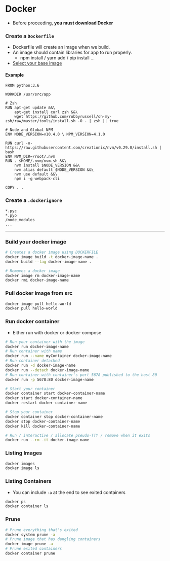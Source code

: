 # Docker

* Before proceeding, **you must download Docker**

### Create a `Dockerfile`

* Dockerfile will create an image when we build.
* An image should contain libraries for app to run properly.
  * npm install / yarn add / pip install ...
* [ Select your base image ](https://hub.docker.com)

#### Example

```docker
FROM python:3.6

WORKDIR /usr/src/app

# Zsh
RUN apt-get update &&\
    apt-get install curl zsh &&\
    wget https://github.com/robbyrussell/oh-my-zsh/raw/master/tools/install.sh -O - | zsh || true

# Node and Global NPM
ENV NODE_VERSION=v10.4.0 \ NPM_VERSION=4.1.0

RUN curl -o- https://raw.githubusercontent.com/creationix/nvm/v0.29.0/install.sh | bash
ENV NVM_DIR=/root/.nvm
RUN . $HOME/.nvm/nvm.sh &&\
    nvm install $NODE_VERSION &&\
    nvm alias default $NODE_VERSION &&\
    nvm use default &&\
    npm i -g webpack-cli

COPY . .
```

### Create a `.dockerignore`

```docker
*.pyc
*.pyo
/node_modules
...
```

___

### Build your docker image

```bash
# Creates a docker image using DOCKERFILE
docker image build -t docker-image-name .
docker build --tag docker-image-name .

# Removes a docker image
docker image rm docker-image-name
docker rmi docker-image-name
```

### Pull docker image from src

```bash
docker image pull hello-world
docker pull hello-world
```

### Run docker container
* Either run with docker or docker-compose

```bash
# Run your container with the image
docker run docker-image-name
# Run container with name
docker run --name myContainer docker-image-name
# Run container detached
docker run -d docker-image-name
docker run --detach docker-image-name
# Run container with container's port 5678 published to the host 80
docker run -p 5678:80 docker-image-name

# Start your container
docker container start docker-container-name
docker start docker-container-name
docker restart docker-container-name

# Stop your container
docker container stop docker-container-name
docker stop docker-container-name
docker kill docker-container-name

# Run / interactive / allocate pseudo-TTY / remove when it exits
docker run --rm -it docker-image-name
```

### Listing Images

```bash
docker images
docker image ls
```

### Listing Containers

- You can include `-a` at the end to see exited containers

```bash
docker ps
docker container ls
```

### Prune

```bash
# Prune everything that's exited
docker system prune -a
# Prune image that has dangling containers
docker image prune -a
# Prune exited containers
docker container prune
```
